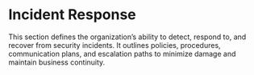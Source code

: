 # Incident Response

This section defines the organization’s ability to detect, respond to, and recover from security incidents. It outlines policies, procedures, communication plans, and escalation paths to minimize damage and maintain business continuity.


